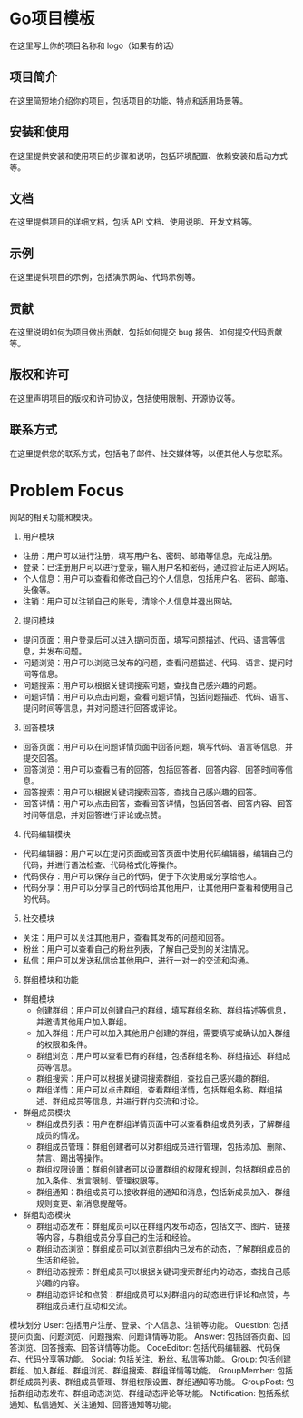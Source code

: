 # Go项目模板

在这里写上你的项目名称和 logo（如果有的话）

## 项目简介

在这里简短地介绍你的项目，包括项目的功能、特点和适用场景等。

## 安装和使用

在这里提供安装和使用项目的步骤和说明，包括环境配置、依赖安装和启动方式等。

## 文档

在这里提供项目的详细文档，包括 API 文档、使用说明、开发文档等。

## 示例

在这里提供项目的示例，包括演示网站、代码示例等。

## 贡献

在这里说明如何为项目做出贡献，包括如何提交 bug 报告、如何提交代码贡献等。

## 版权和许可

在这里声明项目的版权和许可协议，包括使用限制、开源协议等。

## 联系方式

在这里提供您的联系方式，包括电子邮件、社交媒体等，以便其他人与您联系。



# Problem Focus
网站的相关功能和模块。

1. 用户模块
* 注册：用户可以进行注册，填写用户名、密码、邮箱等信息，完成注册。
* 登录：已注册用户可以进行登录，输入用户名和密码，通过验证后进入网站。
* 个人信息：用户可以查看和修改自己的个人信息，包括用户名、密码、邮箱、头像等。
* 注销：用户可以注销自己的账号，清除个人信息并退出网站。
2. 提问模块
* 提问页面：用户登录后可以进入提问页面，填写问题描述、代码、语言等信息，并发布问题。
* 问题浏览：用户可以浏览已发布的问题，查看问题描述、代码、语言、提问时间等信息。
* 问题搜索：用户可以根据关键词搜索问题，查找自己感兴趣的问题。
* 问题详情：用户可以点击问题，查看问题详情，包括问题描述、代码、语言、提问时间等信息，并对问题进行回答或评论。
3. 回答模块
* 回答页面：用户可以在问题详情页面中回答问题，填写代码、语言等信息，并提交回答。
* 回答浏览：用户可以查看已有的回答，包括回答者、回答内容、回答时间等信息。
* 回答搜索：用户可以根据关键词搜索回答，查找自己感兴趣的回答。
* 回答详情：用户可以点击回答，查看回答详情，包括回答者、回答内容、回答时间等信息，并对回答进行评论或点赞。
4. 代码编辑模块
* 代码编辑器：用户可以在提问页面或回答页面中使用代码编辑器，编辑自己的代码，并进行语法检查、代码格式化等操作。
* 代码保存：用户可以保存自己的代码，便于下次使用或分享给他人。
* 代码分享：用户可以分享自己的代码给其他用户，让其他用户查看和使用自己的代码。
5. 社交模块
* 关注：用户可以关注其他用户，查看其发布的问题和回答。
* 粉丝：用户可以查看自己的粉丝列表，了解自己受到的关注情况。
* 私信：用户可以发送私信给其他用户，进行一对一的交流和沟通。
6. 群组模块和功能
* 群组模块
  + 创建群组：用户可以创建自己的群组，填写群组名称、群组描述等信息，并邀请其他用户加入群组。
  + 加入群组：用户可以加入其他用户创建的群组，需要填写或确认加入群组的权限和条件。
  + 群组浏览：用户可以查看已有的群组，包括群组名称、群组描述、群组成员等信息。
  + 群组搜索：用户可以根据关键词搜索群组，查找自己感兴趣的群组。
  + 群组详情：用户可以点击群组，查看群组详情，包括群组名称、群组描述、群组成员等信息，并进行群内交流和讨论。
* 群组成员模块
  + 群组成员列表：用户在群组详情页面中可以查看群组成员列表，了解群组成员的情况。
  + 群组成员管理：群组创建者可以对群组成员进行管理，包括添加、删除、禁言、踢出等操作。
  + 群组权限设置：群组创建者可以设置群组的权限和规则，包括群组成员的加入条件、发言限制、管理权限等。
  + 群组通知：群组成员可以接收群组的通知和消息，包括新成员加入、群组规则变更、新消息提醒等。
* 群组动态模块
  + 群组动态发布：群组成员可以在群组内发布动态，包括文字、图片、链接等内容，与群组成员分享自己的生活和经验。
  + 群组动态浏览：群组成员可以浏览群组内已发布的动态，了解群组成员的生活和经验。
  + 群组动态搜索：群组成员可以根据关键词搜索群组内的动态，查找自己感兴趣的内容。
  + 群组动态评论和点赞：群组成员可以对群组内的动态进行评论和点赞，与群组成员进行互动和交流。


模块划分
User: 包括用户注册、登录、个人信息、注销等功能。
Question: 包括提问页面、问题浏览、问题搜索、问题详情等功能。
Answer: 包括回答页面、回答浏览、回答搜索、回答详情等功能。
CodeEditor: 包括代码编辑器、代码保存、代码分享等功能。
Social: 包括关注、粉丝、私信等功能。
Group: 包括创建群组、加入群组、群组浏览、群组搜索、群组详情等功能。
GroupMember: 包括群组成员列表、群组成员管理、群组权限设置、群组通知等功能。
GroupPost: 包括群组动态发布、群组动态浏览、群组动态评论等功能。
Notification: 包括系统通知、私信通知、关注通知、回答通知等功能。